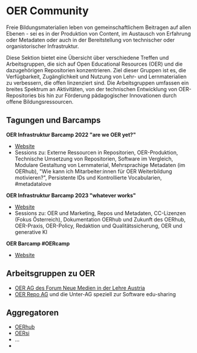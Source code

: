 # OER Community

Freie Bildungsmaterialien leben von gemeinschaftlichem Beitragen auf allen Ebenen - sei es in der Produktion von Content, im Austausch von Erfahrung oder Metadaten oder auch in der Bereitstellung von technischer oder organistorischer Infrastruktur. 

Diese Sektion bietet eine Übersicht über verschiedene Treffen und Arbeitsgruppen, die sich auf Open Educational Resources (OER) und die dazugehörigen Repositorien konzentrieren. Ziel dieser Gruppen ist es, die Verfügbarkeit, Zugänglichkeit und Nutzung von Lehr- und Lernmaterialien zu verbessern, die offen linzenziert sind. Die Arbeitsgruppen umfassen ein breites Spektrum an Aktivitäten, von der technischen Entwicklung von OER-Repositories bis hin zur Förderung pädagogischer Innovationen durch offene Bildungsressourcen.

## Tagungen und Barcamps

**OER Infrastruktur Barcamp 2022 "are we OER yet?"**
- [Website](https://oerbase.github.io/Barcamp/)
- Sessions zu: Externe Ressourcen in Repositorien, OER-Produktion, Technische Umsetzung von Repositorien, Software im Vergleich, Modulare Gestaltung von Lernmaterial, 
Mehrsprachige Metadaten (im OERhub), "Wie kann ich Mitarbeiter:innen für OER Weiterbildung motivieren?", Persistente IDs und Kontrollierte Vocabularien, #metadatalove

**OER Infrastruktur Barcamp 2023 "whatever works"**
- [Website](https://oerbase.github.io/Barcamp2/barcamp-2/)
- Sessions zu: OER und Marketing, Repos und Metadaten, CC-Lizenzen (Fokus Österreich), Dokumentation OERhub und Zukunft des OERhub, OER-Praxis, OER-Policy, Redaktion und Qualitätssicherung, OER und generative KI

**OER Barcamp #OERcamp**
- [Website](https://www.oercamp.de/)


## Arbeitsgruppen zu OER

- [OER AG des Forum Neue Medien in der Lehre Austria](https://www.fnma.at/arbeitsgruppen/open-educational-resources)
- [OER Repo AG](https://www.oer-repo-ag.de/) und die Unter-AG speziell zur Software edu-sharing

## Aggregatoren

- [OERhub](https://oerhub.at/)
- [OERsi](https://oersi.org/resources/)
- ...
- 
